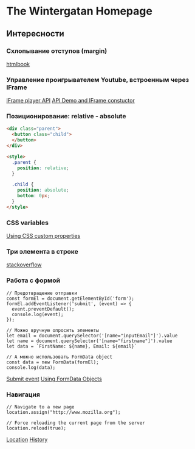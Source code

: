 # The Wintergatan Homepage

## Интересности

### Схлопывание отступов (margin)

[htmlbook](http://htmlbook.ru/samlayout/blochnaya-verstka/skhlopyvayushchiesya-otstupy)

### Управление проигрывателем Youtube, встроенным через IFrame

[IFrame player API](https://developers.google.com/youtube/iframe_api_reference)
[API Demo and IFrame constuctor](https://developers.google.com/youtube/youtube_player_demo)

### Позиционирование: relative - absolute

```HTML
<div class="parent">
  <button class="child">
  </button>
</div>

<style>
  .parent {
    position: relative;
  }

  .child {
    position: absolute;
    bottom: 0px;
  }
</style>
```

### CSS variables

[Using CSS custom properties](https://developer.mozilla.org/en-US/docs/Web/CSS/Using_CSS_custom_properties)

### Три элемента в строке

[stackoverflow](https://stackoverflow.com/questions/48464444/how-to-display-3-items-per-row-in-flexbox/48464559)

### Работа с формой

```JS
// Предотвращение отправки
const formEl = document.getElementById('form');
formEl.addEventListener('submit', (event) => {
  event.preventDefault();
  console.log(event);
});

// Можно вручную опросить элементы
let email = document.querySelector('[name="inputEmail"]').value
let name = document.querySelector('[name="firstname"]').value
let data = `FirstName: ${name}, Email: ${email}`

// А можно использовать FormData object
const data = new FormData(formEl);
console.log(data);
```

[Submit event](https://developer.mozilla.org/en-US/docs/Web/API/HTMLFormElement/submit_event)
[Using FormData Objects](https://developer.mozilla.org/en-US/docs/Web/API/FormData/Using_FormData_Objects)


### Навигация

```JS
// Navigate to a new page
location.assign("http://www.mozilla.org");

// Force reloading the current page from the server
location.reload(true);
```

[Location](https://developer.mozilla.org/en-US/docs/Web/API/Window/location)
[History](https://developer.mozilla.org/en-US/docs/Web/API/History/pushState)